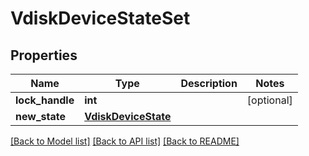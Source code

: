 # VdiskDeviceStateSet

## Properties
Name | Type | Description | Notes
------------ | ------------- | ------------- | -------------
**lock_handle** | **int** |  | [optional] 
**new_state** | [**VdiskDeviceState**](VdiskDeviceState.md) |  | 

[[Back to Model list]](../README.md#documentation-for-models) [[Back to API list]](../README.md#documentation-for-api-endpoints) [[Back to README]](../README.md)


